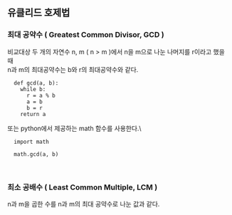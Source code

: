 ## 유클리드 호제법
### 최대 공약수 ( Greatest Common Divisor, GCD )
비교대상 두 개의 자연수 n, m ( n > m )에서 n을 m으로 나눈 나머지를 r이라고 했을 때\
n과 m의 최대공약수는 b와 r의 최대공약수와 같다.

```
  def gcd(a, b):
    while b:
      r = a % b
      a = b
      b = r
    return a
```
또는 python에서 제공하는 math 함수를 사용한다.\
```
  import math

  math.gcd(a, b)
```

<br>

### 최소 공배수 ( Least Common Multiple, LCM )
n과 m을 곱한 수를 n과 m의 최대 공약수로 나눈 값과 같다.
